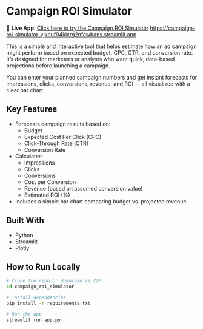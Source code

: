 # Campaign ROI Simulator
🔗 **Live App**: [Click here to try the Campaign ROI Simulator](https://campaign-roi-simulator-vjkhuf94kixrg2nfcwbans.streamlit.app/)
 https://campaign-roi-simulator-vjkhuf94kixrg2nfcwbans.streamlit.app


This is a simple and interactive tool that helps estimate how an ad campaign might perform based on expected budget, CPC, CTR, and conversion rate. It’s designed for marketers or analysts who want quick, data-based projections before launching a campaign.

You can enter your planned campaign numbers and get instant forecasts for impressions, clicks, conversions, revenue, and ROI — all visualized with a clear bar chart.

## Key Features

- Forecasts campaign results based on:
  - Budget
  - Expected Cost Per Click (CPC)
  - Click-Through Rate (CTR)
  - Conversion Rate
- Calculates:
  - Impressions
  - Clicks
  - Conversions
  - Cost per Conversion
  - Revenue (based on assumed conversion value)
  - Estimated ROI (%)
- Includes a simple bar chart comparing budget vs. projected revenue

## Built With

- Python
- Streamlit
- Plotly

## How to Run Locally

```bash
# Clone the repo or download as ZIP
cd campaign_roi_simulator

# Install dependencies
pip install -r requirements.txt

# Run the app
streamlit run app.py
